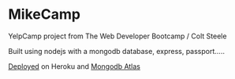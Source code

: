 # MikeCamp
YelpCamp project from The Web Developer Bootcamp / Colt Steele

Built using nodejs with a mongodb database, express, passport.....

[Deployed](https://mike-camp.herokuapp.com/) on Heroku and [Mongodb Atlas](https://www.mongodb.com/cloud/atlas)
